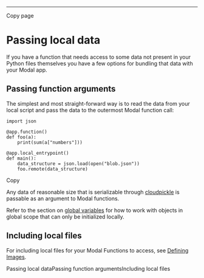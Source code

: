 * * *

Copy page

# Passing local data

If you have a function that needs access to some data not present in your
Python files themselves you have a few options for bundling that data with
your Modal app.

## Passing function arguments

The simplest and most straight-forward way is to read the data from your local
script and pass the data to the outermost Modal function call:

    import json

    @app.function()
    def foo(a):
        print(sum(a["numbers"]))

    @app.local_entrypoint()
    def main():
        data_structure = json.load(open("blob.json"))
        foo.remote(data_structure)

Copy

Any data of reasonable size that is serializable through
[cloudpickle](https://github.com/cloudpipe/cloudpickle) is passable as an
argument to Modal functions.

Refer to the section on [global variables](/docs/guide/global-variables) for
how to work with objects in global scope that can only be initialized locally.

## Including local files

For including local files for your Modal Functions to access, see [Defining
Images](/docs/guide/images).

Passing local dataPassing function argumentsIncluding local files
